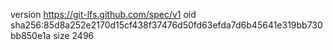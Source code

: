 version https://git-lfs.github.com/spec/v1
oid sha256:85d8a252e2170d15cf438f37476d50fd63efda7d6b45641e319bb730bb850e1a
size 2496
